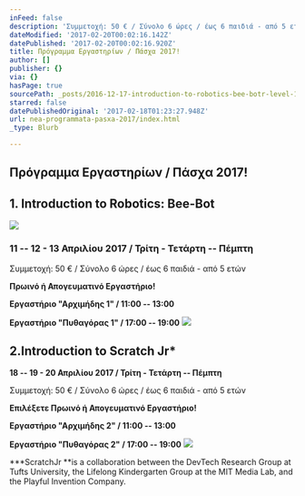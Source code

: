 ```yaml
---
inFeed: false
description: 'Συμμετοχή: 50 € / Σύνολο 6 ώρες / έως 6 παιδιά - από 5 ετών'
dateModified: '2017-02-20T00:02:16.142Z'
datePublished: '2017-02-20T00:02:16.920Z'
title: Πρόγραμμα Εργαστηρίων / Πάσχα 2017!
author: []
publisher: {}
via: {}
hasPage: true
sourcePath: _posts/2016-12-17-introduction-to-robotics-bee-botr-level-1.md
starred: false
datePublishedOriginal: '2017-02-18T01:23:27.948Z'
url: nea-programmata-pasxa-2017/index.html
_type: Blurb

---
```

## Πρόγραμμα Εργαστηρίων / Πάσχα 2017!

## 1\. **Introduction to Robotics: Bee-Bot**
![](https://the-grid-user-content.s3-us-west-2.amazonaws.com/d669c6b1-d823-4eb7-8d7a-27535a5ab09d.png)

### 11 -- 12 - 13 Απριλίου 2017 / Τρίτη - Τετάρτη -- Πέμπτη

Συμμετοχή: 50 € / Σύνολο 6 ώρες / έως 6 παιδιά - από 5 ετών

**Πρωινό ή Απογευματινό Εργαστήριο!**

**Εργαστήριο "Αρχιμήδης 1" / 11:00 -- 13:00**

**Εργαστήριο "Πυθαγόρας 1" / 17:00 -- 19:00**
![](https://the-grid-user-content.s3-us-west-2.amazonaws.com/998b29c2-321f-4979-a830-6232bb277223.jpg)

## 2\.**Introduction to Scratch Jr\***

**18 -- 19 - 20 Απριλίου 2017 / Τρίτη - Τετάρτη -- Πέμπτη**

Συμμετοχή: 50 € / Σύνολο 6 ώρες / έως 6 παιδιά - από 5 ετών

**Επιλέξετε Πρωινό ή Απογευματινό Εργαστήριο!**

**Εργαστήριο "Αρχιμήδης 2" / 11:00 -- 13:00**

**Εργαστήριο "Πυθαγόρας 2" / 17:00 -- 19:00**
![](https://the-grid-user-content.s3-us-west-2.amazonaws.com/68e5e200-2bcf-4553-a106-a23abce49b91.jpg)

**\*ScratchJr **is a collaboration between the DevTech Research Group at Tufts University, the Lifelong Kindergarten Group at the MIT Media Lab, and the Playful Invention Company.